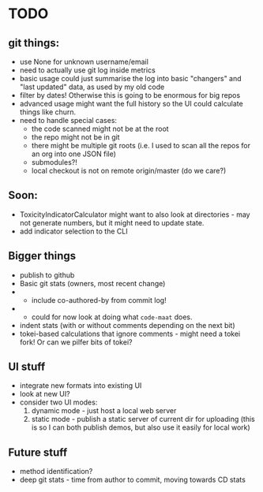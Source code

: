 # TODO

## git things:
- use None for unknown username/email
- need to actually use git log inside metrics
- basic usage could just summarise the log into basic "changers" and "last updated" data, as used by my old code
- filter by dates! Otherwise this is going to be enormous for big repos
- advanced usage might want the full history so the UI could calculate things like churn.
- need to handle special cases:
  - the code scanned might not be at the root
  - the repo might not be in git
  - there might be multiple git roots (i.e. I used to scan all the repos for an org into one JSON file)
  - submodules?!
  - local checkout is not on remote origin/master (do we care?)

## Soon:
* ToxicityIndicatorCalculator might want to also look at directories - may not generate numbers, but it might need to update state.
* add indicator selection to the CLI

## Bigger things
* publish to github
* Basic git stats (owners, most recent change)
* * include co-authored-by from commit log!
* * could for now look at doing what `code-maat` does.
* indent stats (with or without comments depending on the next bit)
* tokei-based calculations that ignore comments - might need a tokei fork! Or can we pilfer bits of tokei?

## UI stuff
* integrate new formats into existing UI
* look at new UI?
* consider two UI modes:
  1. dynamic mode - just host a local web server
  2. static mode - publish a static server of current dir for uploading
  (this is so I can both publish demos, but also use it easily for local work)

## Future stuff
* method identification?
* deep git stats - time from author to commit, moving towards CD stats